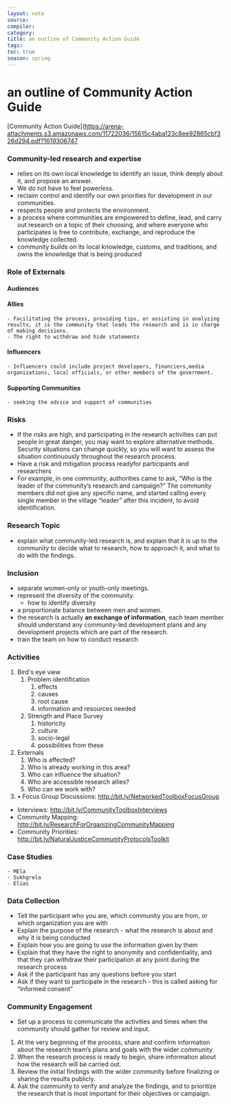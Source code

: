 ```yaml
---
layout: note
source:
compiler:
category:
title: an outline of Community Action Guide
tags: 
toc: true
season: spring
---
```


# an outline of Community Action Guide

[Community Action Guide](https://arena-attachments.s3.amazonaws.com/11722036/15615c4aba123c8ee92865cbf326d294.pdf?1619306747

### Community-led research and expertise

- relies on its own local knowledge to identify an issue, think deeply about
it, and propose an answer.
- We do not have to feel powerless.
- reclaim control and identify our own priorities for development in our communities.
- respects people and protects the environment.
- a process where communities are empowered to define, lead, and carry out research on a topic of their choosing, and where everyone who participates is free to contribute, exchange, and reproduce the knowledge collected.
- community builds on its local knowledge, customs, and traditions, and owns the knowledge that is being produced

### Role of Externals

#### Audiences

#### Allies

	- Facilitating the process, providing tips, or assisting in analyzing results, it is the community that leads the research and is in charge of making decisions.
	- The right to withdraw and hide statements

#### Influencers

	- Influencers could include project developers, financiers,media organizations, local officials, or other members of the government.  

#### Supporting Communities

	- seeking the advice and support of communities

### Risks

- If the risks are high, and participating in the research activities can
put people in great danger, you may want to explore alternative
methods. Security situations can change quickly, so you will want to
assess the situation continuously throughout the research process.
- Have a risk and mitigation process readyfor participants and researchers
- For example, in one community, authorities came to ask, “Who is the leader of the community’s research and campaign?” The community members did not give any specific name, and started calling every single member in the village “leader” after this incident, to avoid identification.

### Research Topic

- explain what community-led research is, and explain that it is up to the community to decide what to research, how to approach it, and what to do with the findings.

### Inclusion

- separate women-only or youth-only meetings.
- represent the diversity of the community.
	- how to identify diversity
- a proportionate balance between men and women.
- the research is actually **an exchange of information**, each team member should understand any community-led development plans and any development projects which are part of the research.
- train the team on how to conduct research

### Activities

1. Bird's eye view
	1. Problem identification
		1. effects
		2. causes
		3. root cause
		4. information and resources needed
	2. Strength and Place Survey
		1. historicity
		2. culture
		3. socio-legal
		4. possibilities from these
2. Externals
	1. Who is affected?
	2. Who is already working in this area?
	3. Who can influence the situation?
	4. Who are accessible research allies?
	5. Who can we work with?
3. • Focus Group Discussions:
http://bit.ly/NetworkedToolboxFocusGroup
- Interviews:
http://bit.ly/CommunityToolboxInterviews
- Community Mapping:
http://bit.ly/ResearchForOrganizingCommunityMapping
- Community Priorities:
http://bit.ly/NaturalJusticeCommunityProtocolsToolkit

### Case Studies

	- MEla
	- Sukhgrela
	- Elias 

### Data Collection

- Tell the participant who you are, which community you are from, or
which organization you are with
- Explain the purpose of the research - what the research is about and
why it is being conducted
- Explain how you are going to use the information given by them
- Explain that they have the right to anonymity and confidentiality, and
that they can withdraw their participation at any point during the research
process
- Ask if the participant has any questions before you start
- Ask if they want to participate in the research - this is called asking for
“informed consent”

### Community Engagement

- Set up a process to communicate the activities
and times when the community should gather for review and input.
1. At the very beginning of the process, share and confirm information
about the research team’s plans and goals with the wider community.
2. When the research process is ready to begin, share information
about how the research will be carried out.
3. Review the initial findings with the wider community before finalizing
or sharing the results publicly.
4. Ask the community to verify and analyze the findings, and to prioritize
the research that is most important for their objectives or campaign.